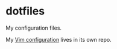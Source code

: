 # dotfiles

My configuration files.

My [Vim configuration](https://github.com/lifepillar/vimrc) lives in its own
repo.

